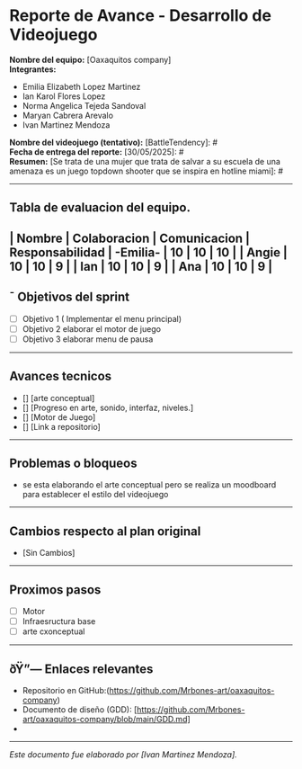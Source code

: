 # Reporte de Avance - Desarrollo de Videojuego

**Nombre del equipo:** [Oaxaquitos company]  
**Integrantes:**  
- Emilia Elizabeth Lopez Martinez 
- Ian Karol Flores Lopez
- Norma Angelica Tejeda Sandoval
- Maryan Cabrera Arevalo
- Ivan Martinez Mendoza

**Nombre del videojuego (tentativo):** [BattleTendency]: #  
**Fecha de entrega del reporte:** [30/05/2025]: #  
**Resumen:** [Se trata de una mujer que trata de salvar a su escuela de una amenaza es un juego topdown shooter que se inspira en hotline miami]: #


---

## Tabla de evaluacion del equipo.

| Nombre | Colaboracion | Comunicacion | Responsabilidad
| -Emilia- |  10        | 10           |        10      |
|  Angie   |   10       |  10          |       9        |
|  Ian     |   10       |     10       |        9       |
|  Ana     |    10      |     10       |         9      |
---

## ¯ Objetivos del sprint

- [ ] Objetivo 1 ( Implementar el menu principal)
- [ ] Objetivo 2  elaborar el motor de juego
- [ ] Objetivo 3  elaborar menu de pausa

---


##  Avances tecnicos

- [] [arte conceptual]
- [] [Progreso en arte, sonido, interfaz, niveles.]
- [] [Motor de Juego]
- [] [Link a repositorio]

---

## Problemas o bloqueos

- se esta elaborando el arte conceptual pero se realiza un moodboard para establecer el estilo del videojuego

---

## Cambios respecto al plan original

- [Sin Cambios]

---

##  Proximos pasos

[Lista breve de tarea por hacer o retos identificados.]: #

- [ ] Motor
- [ ] Infraesructura base
- [ ] arte cxonceptual

---

## ðŸ”— Enlaces relevantes

- Repositorio en GitHub:(https://github.com/Mrbones-art/oaxaquitos-company)  
- Documento de diseño (GDD): [https://github.com/Mrbones-art/oaxaquitos-company/blob/main/GDD.md]  
- 

---

*Este documento fue elaborado por [Ivan Martinez Mendoza].*